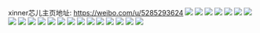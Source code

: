 xinner芯儿主页地址: https://weibo.com/u/5285293624 
![](https://wx4.sinaimg.cn/mw2000/005LGyjmgy1h93293g6o3j30u0140te0.jpg) 
![](https://wx4.sinaimg.cn/mw2000/005LGyjmgy1h93295pfk7j30u0140akz.jpg) 
![](https://wx4.sinaimg.cn/mw2000/005LGyjmgy1h93298cv48j30u0140gsc.jpg) 
![](https://wx4.sinaimg.cn/mw2000/005LGyjmgy1h93296gfavj30u0140dlb.jpg) 
![](https://wx4.sinaimg.cn/mw2000/005LGyjmgy1h93297g65oj30u0140jxf.jpg) 
![](https://wx4.sinaimg.cn/mw2000/005LGyjmgy1h932996nr1j30u0140wjv.jpg) 
![](https://wx4.sinaimg.cn/mw2000/005LGyjmgy1h9329b36bdj30u01400xy.jpg) 
![](https://wx4.sinaimg.cn/mw2000/005LGyjmgy1h932bi0unqj30u0140qby.jpg) 
![](https://wx4.sinaimg.cn/mw2000/005LGyjmgy1h932bk3561j30u0140n30.jpg) 
![](https://wx4.sinaimg.cn/mw2000/005LGyjmgy1h8r4fgz5kfj32c0340b2a.jpg) 
![](https://wx4.sinaimg.cn/mw2000/005LGyjmgy1h8r4ga69lzj30u00zi47p.jpg) 
![](https://wx4.sinaimg.cn/mw2000/005LGyjmgy1h8r4fml37lj32c0340b2a.jpg) 
![](https://wx4.sinaimg.cn/mw2000/005LGyjmgy1h8r4fj1v59j32c0340e82.jpg) 
![](https://wx4.sinaimg.cn/mw2000/005LGyjmgy1h8r4fl5lu9j32c0340e83.jpg) 
![](https://wx4.sinaimg.cn/mw2000/005LGyjmgy1h84nsf1ej6j30u014047u.jpg) 
![](https://wx4.sinaimg.cn/mw2000/005LGyjmgy1h84nse6pdgj30u0140dpu.jpg) 
![](https://wx4.sinaimg.cn/mw2000/005LGyjmgy1h84nsfko15j30u013hwiq.jpg) 
![](https://wx4.sinaimg.cn/mw2000/005LGyjmgy1h84nsd7uxhj30u014046o.jpg) 
![](https://wx4.sinaimg.cn/mw2000/005LGyjmgy1h7nkfjdrsyj32c0340npg.jpg) 
![](https://wx4.sinaimg.cn/mw2000/005LGyjmgy1h7nkfn1lzpj322w2y6x6r.jpg) 
![](https://wx4.sinaimg.cn/mw2000/005LGyjmgy1h7nkfpsybcj31og28mu0x.jpg) 

